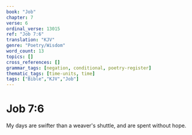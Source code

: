 ```yaml
---
book: "Job"
chapter: 7
verse: 6
ordinal_verse: 13015
ref: "Job 7:6"
translation: "KJV"
genre: "Poetry/Wisdom"
word_count: 13
topics: []
cross_references: []
grammar_tags: [negation, conditional, poetry-register]
thematic_tags: [time-units, time]
tags: ["Bible","KJV","Job"]
---
```


# Job 7:6

My days are swifter than a weaver's shuttle, and are spent without hope.
